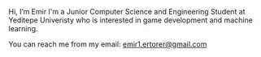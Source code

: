 Hi, I’m Emir
I'm a Junior Computer Science and Engineering Student at Yeditepe Univeristy who is interested in game development and machine learning.

You can reach me from my email: emir1.ertorer@gmail.com
